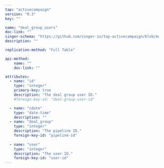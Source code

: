 ```yaml
---
tap: "activecampaign"
version: "0.3"
key: ""

name: "deal_group_users"
doc-link: ""
singer-schema: "https://github.com/singer-io/tap-activecampaign/blob/master/tap_activecampaign/schemas/deal_group_users.json"
description: ""

replication-method: "Full Table"

api-method:
    name: ""
    doc-link: ""

attributes:
  - name: "id"
    type: "integer"
    primary-key: true
    description: "The deal group user ID."
    #foreign-key-id: "deal-group-user-id"

  - name: "cdate"
    type: "date-time"
    description: ""
  - name: "deal_group"
    type: "integer"
    description: "The pipeline ID."
    foreign-key-id: "pipeline-id"
  
  - name: "user"
    type: "integer"
    description: "The user ID."
    foreign-key-id: "user-id"
---
```

